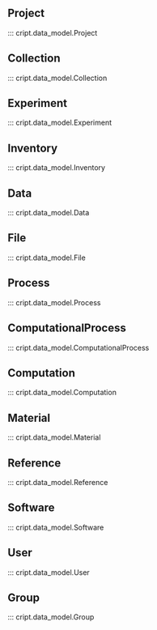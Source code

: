 ## Project
::: cript.data_model.Project

## Collection
::: cript.data_model.Collection

## Experiment
::: cript.data_model.Experiment

## Inventory
::: cript.data_model.Inventory

## Data
::: cript.data_model.Data

## File
::: cript.data_model.File

## Process
::: cript.data_model.Process

## ComputationalProcess
::: cript.data_model.ComputationalProcess

## Computation
::: cript.data_model.Computation

## Material
::: cript.data_model.Material

## Reference
::: cript.data_model.Reference

## Software
::: cript.data_model.Software

## User
::: cript.data_model.User

## Group
::: cript.data_model.Group